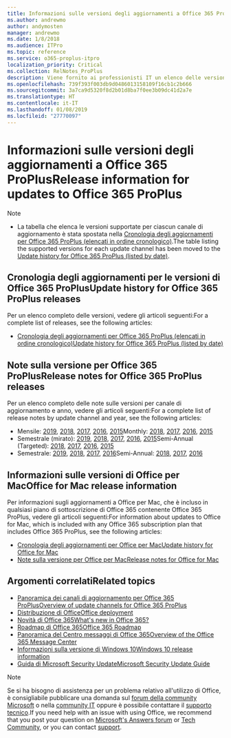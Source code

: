 ```yaml
---
title: Informazioni sulle versioni degli aggiornamenti a Office 365 ProPlus
ms.author: andrewmo
author: andymosten
manager: andrewmo
ms.date: 1/8/2018
ms.audience: ITPro
ms.topic: reference
ms.service: o365-proplus-itpro
localization_priority: Critical
ms.collection: RelNotes_ProPlus
description: Viene fornito ai professionisti IT un elenco delle versioni più recenti per Office 365 ProPlus per ciascun canale di aggiornamenti e collegamenti alle note sulle versioni e alla cronologia degli aggiornamenti
ms.openlocfilehash: 739f393f003db9d0486013158109f16cb1c2b666
ms.sourcegitcommit: 3a7ca9d5320f8d2b01d8ba7f0ee3b09dc41d2a7e
ms.translationtype: HT
ms.contentlocale: it-IT
ms.lasthandoff: 01/08/2019
ms.locfileid: "27770097"
---
```

# <a name="release-information-for-updates-to-office-365-proplus"></a><span data-ttu-id="5313a-103">Informazioni sulle versioni degli aggiornamenti a Office 365 ProPlus</span><span class="sxs-lookup"><span data-stu-id="5313a-103">Release information for updates to Office 365 ProPlus</span></span>

> [!NOTE]
> - <span data-ttu-id="5313a-104">La tabella che elenca le versioni supportate per ciascun canale di aggiornamento è stata spostata nella [Cronologia degli aggiornamenti per Office 365 ProPlus (elencati in ordine cronologico)](update-history-office365-proplus-by-date.md).</span><span class="sxs-lookup"><span data-stu-id="5313a-104">The table listing the supported versions for each update channel has been moved to the [Update history for Office 365 ProPlus (listed by date)](update-history-office365-proplus-by-date.md).</span></span>



## <a name="update-history-for-office-365-proplus-releases"></a><span data-ttu-id="5313a-105">Cronologia degli aggiornamenti per le versioni di Office 365 ProPlus</span><span class="sxs-lookup"><span data-stu-id="5313a-105">Update history for Office 365 ProPlus releases</span></span>

<span data-ttu-id="5313a-106">Per un elenco completo delle versioni, vedere gli articoli seguenti:</span><span class="sxs-lookup"><span data-stu-id="5313a-106">For a complete list of releases, see the following articles:</span></span>
 - [<span data-ttu-id="5313a-107">Cronologia degli aggiornamenti per Office 365 ProPlus (elencati in ordine cronologico)</span><span class="sxs-lookup"><span data-stu-id="5313a-107">Update history for Office 365 ProPlus (listed by date)</span></span>](update-history-office365-proplus-by-date.md)

## <a name="release-notes-for-office-365-proplus-releases"></a><span data-ttu-id="5313a-108">Note sulla versione per Office 365 ProPlus</span><span class="sxs-lookup"><span data-stu-id="5313a-108">Release notes for Office 365 ProPlus releases</span></span>

<span data-ttu-id="5313a-109">Per un elenco completo delle note sulle versioni per canale di aggiornamento e anno, vedere gli articoli seguenti:</span><span class="sxs-lookup"><span data-stu-id="5313a-109">For a complete list of release notes by update channel and year, see the following articles:</span></span>
 - <span data-ttu-id="5313a-110">Mensile: [2019](monthly-channel-2019.md), [2018](monthly-channel-2018.md), [2017](monthly-channel-2017.md), [2016](monthly-channel-2016.md), [2015](monthly-channel-2015.md)</span><span class="sxs-lookup"><span data-stu-id="5313a-110">Monthly: [2018](monthly-channel-2019.md), [2017](monthly-channel-2018.md), [2016](monthly-channel-2017.md), [2015](monthly-channel-2016.md)</span></span>
 - <span data-ttu-id="5313a-111">Semestrale (mirato): [2019](semi-annual-channel-targeted-2019.md), [2018](semi-annual-channel-targeted-2018.md), [2017](semi-annual-channel-targeted-2017.md), [2016](semi-annual-channel-targeted-2016.md), [2015](semi-annual-channel-targeted-2015.md)</span><span class="sxs-lookup"><span data-stu-id="5313a-111">Semi-Annual (Targeted): [2018](semi-annual-channel-targeted-2019.md), [2017](semi-annual-channel-targeted-2018.md), [2016](semi-annual-channel-targeted-2017.md), [2015](semi-annual-channel-targeted-2016.md)</span></span>
 - <span data-ttu-id="5313a-112">Semestrale: [2019](semi-annual-channel-2019.md), [2018](semi-annual-channel-2018.md), [2017](semi-annual-channel-2017.md), [2016](semi-annual-channel-2016.md)</span><span class="sxs-lookup"><span data-stu-id="5313a-112">Semi-Annual: [2018](semi-annual-channel-2019.md), [2017](semi-annual-channel-2018.md), [2016](semi-annual-channel-2017.md)</span></span>

## <a name="office-for-mac-release-information"></a><span data-ttu-id="5313a-113">Informazioni sulle versioni di Office per Mac</span><span class="sxs-lookup"><span data-stu-id="5313a-113">Office for Mac release information</span></span>

<span data-ttu-id="5313a-114">Per informazioni sugli aggiornamenti a Office per Mac, che è incluso in qualsiasi piano di sottoscrizione di Office 365 contenente Office 365 ProPlus, vedere gli articoli seguenti:</span><span class="sxs-lookup"><span data-stu-id="5313a-114">For information about updates to Office for Mac, which is included with any Office 365 subscription plan that includes Office 365 ProPlus, see the following articles:</span></span>
 - [<span data-ttu-id="5313a-115">Cronologia degli aggiornamenti per Office per Mac</span><span class="sxs-lookup"><span data-stu-id="5313a-115">Update history for Office for Mac</span></span>](update-history-office-for-mac.md)
 - [<span data-ttu-id="5313a-116">Note sulla versione per Office per Mac</span><span class="sxs-lookup"><span data-stu-id="5313a-116">Release notes for Office for Mac</span></span>](release-notes-office-for-mac.md)


## <a name="related-topics"></a><span data-ttu-id="5313a-117">Argomenti correlati</span><span class="sxs-lookup"><span data-stu-id="5313a-117">Related topics</span></span>

- [<span data-ttu-id="5313a-118">Panoramica dei canali di aggiornamento per Office 365 ProPlus</span><span class="sxs-lookup"><span data-stu-id="5313a-118">Overview of update channels for Office 365 ProPlus</span></span>](https://docs.microsoft.com/deployoffice/overview-of-update-channels-for-office-365-proplus)
- [<span data-ttu-id="5313a-119">Distribuzione di Office</span><span class="sxs-lookup"><span data-stu-id="5313a-119">Office deployment</span></span>](https://docs.microsoft.com/deployoffice/)
- [<span data-ttu-id="5313a-120">Novità di Office 365</span><span class="sxs-lookup"><span data-stu-id="5313a-120">What's new in Office 365?</span></span>](https://support.office.com/article/95c8d81d-08ba-42c1-914f-bca4603e1426)
- [<span data-ttu-id="5313a-121">Roadmap di Office 365</span><span class="sxs-lookup"><span data-stu-id="5313a-121">Office 365 Roadmap</span></span>](https://products.office.com/business/office-365-roadmap)
- [<span data-ttu-id="5313a-122">Panoramica del Centro messaggi di Office 365</span><span class="sxs-lookup"><span data-stu-id="5313a-122">Overview of the Office 365 Message Center</span></span>](https://support.office.com/article/38fb3333-bfcc-4340-a37b-deda509c2093)
- [<span data-ttu-id="5313a-123">Informazioni sulla versione di Windows 10</span><span class="sxs-lookup"><span data-stu-id="5313a-123">Windows 10 release information</span></span>](https://www.microsoft.com/itpro/windows-10/release-information)
- [<span data-ttu-id="5313a-124">Guida di Microsoft Security Update</span><span class="sxs-lookup"><span data-stu-id="5313a-124">Microsoft Security Update Guide</span></span>](https://portal.msrc.microsoft.com/)

> [!NOTE]
> <span data-ttu-id="5313a-125">Se si ha bisogno di assistenza per un problema relativo all'utilizzo di Office, è consigliabile pubblicare una domanda sul [forum della community Microsoft](https://answers.microsoft.com/) o nella [community IT](https://techcommunity.microsoft.com/) oppure è possibile contattare il [supporto tecnico](https://support.microsoft.com/contactus).</span><span class="sxs-lookup"><span data-stu-id="5313a-125">If you need help with an issue with using Office, we recommend that you post your question on [Microsoft's Answers forum](https://answers.microsoft.com/) or [Tech Community](https://techcommunity.microsoft.com/), or you can contact [support](https://support.microsoft.com/contactus).</span></span>
